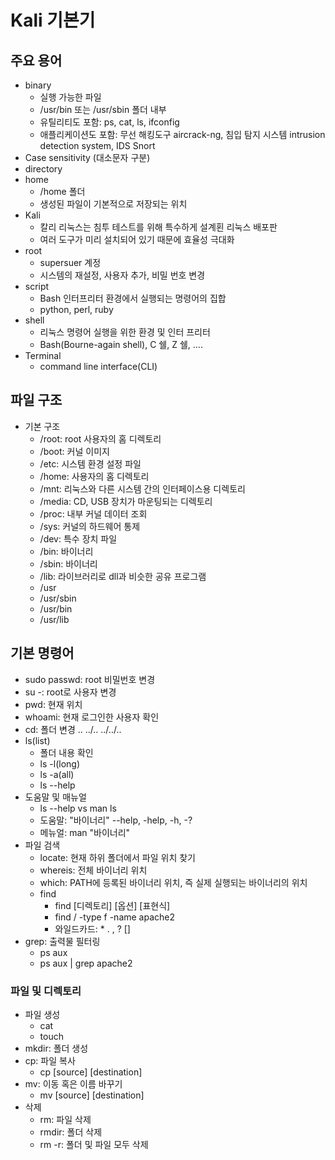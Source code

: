 # Kali 기본기

## 주요 용어
- binary
  - 실행 가능한 파일
  - /usr/bin 또는 /usr/sbin 폴더 내부
  - 유틸리티도 포함: ps, cat, ls, ifconfig
  - 애플리케이션도 포함: 무선 해킹도구 aircrack-ng, 침입 탐지 시스템 intrusion detection system, IDS Snort
- Case sensitivity (대소문자 구분)
- directory
- home
  - /home 폴더
  - 생성된 파일이 기본적으로 저장되는 위치
- Kali
  - 칼리 리눅스는 침투 테스트를 위해 특수하게 설계횐 리눅스 배포판
  - 여러 도구가 미리 설치되어 있기 때문에 효율성 극대화
- root
  - supersuer 계정
  - 시스템의 재설정, 사용자 추가, 비밀 번호 변경
- script
  - Bash 인터프리터 환경에서 실행되는 명령어의 집합
  - python, perl, ruby
- shell
  - 리눅스 명령어 실행을 위한 환경 및 인터 프리터
  - Bash(Bourne-again shell), C 쉘, Z 쉘, ....
- Terminal
  - command line interface(CLI)

## 파일 구조

* 기본 구조
  - /root: root 사용자의 홈 디렉토리
  - /boot: 커널 이미지
  - /etc: 시스템 환경 설정 파일
  - /home: 사용자의 홈 디렉토리
  - /mnt: 리눅스와 다른 시스템 간의 인터페이스용 디렉토리
  - /media: CD, USB 장치가 마운팅되는 디렉토리
  - /proc: 내부 커널 데이터 조회
  - /sys: 커널의 하드웨어 통제
  - /dev: 특수 장치 파일
  - /bin: 바이너리
  - /sbin: 바이너리
  - /lib: 라이브러리로 dll과 비슷한 공유 프로그램
  - /usr
  - /usr/sbin
  - /usr/bin
  - /usr/lib


## 기본 명령어

- sudo passwd: root 비밀번호 변경
- su -: root로 사용자 변경
- pwd: 현재 위치
- whoami: 현재 로그인한 사용자 확인
- cd: 폴더 변경 .. ../.. ../../..
- ls(list)
  * 폴더 내용 확인
  * ls -l(long)
  * ls -a(all)
  * ls --help
- 도움말 및 매뉴얼
  * ls --help vs man ls
  * 도움말: "바이너리" --help, -help, -h, -?
  * 메뉴얼: man "바이너리"
- 파일 검색
  - locate: 현재 하위 폴더에서 파일 위치 찾기
  - whereis: 전체 바이너리 위치
  - which: PATH에 등록된 바이너리 위치, 즉 실제 실행되는 바이너리의 위치
  - find
    * find [디렉토리] [옵션] [표현식]
    * find / -type f -name apache2
    * 와일드카드: * . , ? []
- grep: 출력물 필터링
  * ps aux
  * ps aux | grep apache2

### 파일 및 디렉토리
- 파일 생성
  * cat
  * touch
- mkdir: 폴더 생성
- cp: 파일 복사
  * cp [source] [destination]
- mv: 이동 혹은 이름 바꾸기
  * mv [source] [destination]
- 삭제
  * rm: 파일 삭제
  * rmdir: 폴더 삭제
  * rm -r: 폴더 및 파일 모두 삭제
